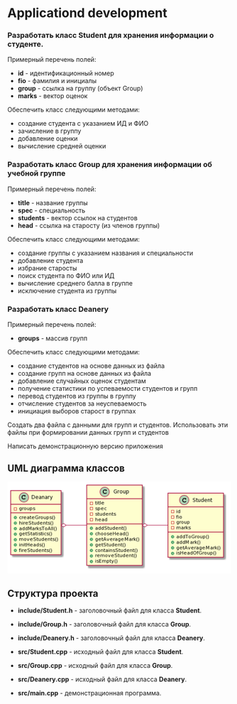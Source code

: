 
# Applicationd development

### Разработать класс **Student** для хранения информации о студенте.

Примерный перечень полей:

- **id** - идентификационный номер
- **fio** - фамилия и инициалы
- **group** - ссылка на группу (объект Group)
- **marks** - вектор оценок

Обеспечить класс следующими методами:

- создание студента с указанием ИД и ФИО
- зачисление в группу
- добавление оценки
- вычисление средней оценки

### Разработать класс **Group** для хранения информации об учебной группе

Примерный перечень полей:

- **title** - название группы
- **spec** - специальность
- **students** - вектор ссылок на студентов
- **head** - ссылка на старосту (из членов группы)

Обеспечить класс следующими методами:

- создание группы с указанием названия и специальности
- добавление студента
- избрание старосты
- поиск студента по ФИО или ИД
- вычисление среднего балла в группе
- исключение студента из группы

### Разработать класс **Deanery**

Примерный перечень полей:

- **groups** - массив групп

Обеспечить класс следующими методами:

- создание студентов на основе данных из файла
- создание групп на основе данных из файла
- добавление случайных оценок студентам
- получение статистики по успеваемости студентов и групп
- перевод студентов из группы в группу
- отчисление студентов за неуспеваемость
- инициация выборов старост в группах


Создать два файла с данными для групп и студентов. Использовать эти файлы при формировании данных групп и студентов

Написать демонстрационную версию приложения

## UML диаграмма классов

![](img/uml.png)


## Структура проекта

- **include/Student.h** - заголовочный файл для класса **Student**.
- **include/Group.h** - заголовочный файл для класса **Group**.
- **include/Deanery.h** - заголовочный файл для класса **Deanery**.

- **src/Student.cpp** - исходный файл для класса **Student**.
- **src/Group.cpp** - исходный файл для класса **Group**.
- **src/Deanery.cpp** - исходный файл для класса **Deanery**.
- **src/main.cpp** - демонстрационная программа.
